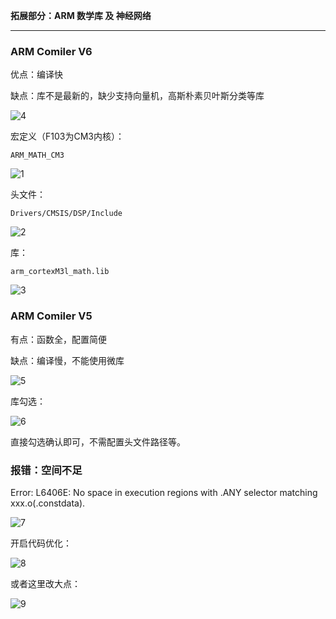 **拓展部分：ARM 数学库 及 神经网络**

----

### ARM Comiler V6

优点：编译快

缺点：库不是最新的，缺少支持向量机，高斯朴素贝叶斯分类等库

![4](README.assets/4.png)

宏定义（F103为CM3内核）：

```
ARM_MATH_CM3
```

![1](README.assets/1.png)

头文件：

```
Drivers/CMSIS/DSP/Include
```

![2](README.assets/2.png)

库：

```
arm_cortexM3l_math.lib
```

![3](README.assets/3.png)

### ARM Comiler V5

有点：函数全，配置简便

缺点：编译慢，不能使用微库

![5](README.assets/5.png)

库勾选：

![6](README.assets/6.png)

直接勾选确认即可，不需配置头文件路径等。

### 报错：空间不足

 Error: L6406E: No space in execution regions with .ANY selector matching xxx.o(.constdata).

![7](README.assets/7.png)

开启代码优化：

![8](README.assets/8.png)

或者这里改大点：

![9](README.assets/9.png)